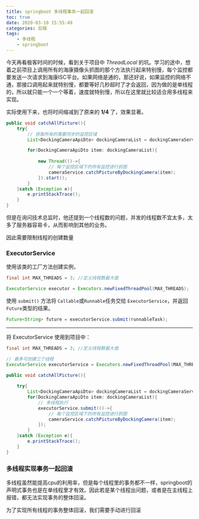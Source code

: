 ```yaml
---
title: springboot 多线程事务一起回滚
toc: true
date: 2020-03-10 15:55:49
categories: 后端
tags:
    - 多线程
    - springboot
---
```


今天再看极客时间的时候，看到关于项目中 *ThreadLocal* 的坑。学习的途中，想着之前项目上调用所有的海康摄像头抓图的那个方法执行起来特别慢，每个监控都要发送一次请求到海康ISC平台。如果网络是通的，那还好说，如果监控的网络不通，那接口调用起来就特别慢，都要等好几秒超时了才会返回，因为做的是单线程的，所以就只能一个一个等着，速度就特别慢，所以在这里就比较适合用多线程来实现。

<!-- more -->

实际使用下来，也将时间缩减到了原来的 **1/4** 了，效果显著。

```java
public void catchAllPicture(){
    try{
        // 获取所有的需要同步的监控区域
        List<DockingCameraApiDto> dockingCameraList = dockingCameraService.getDockingCameraAndHikIsc(new DockingCameraApiDto());

        for(DockingCameraApiDto item: dockingCameraList){
            
            new Thread(()->{
                // 每个监控区域下的所有监控进行抓图
                cameraService.catchPictureByDockingCamera(item);
            }).start();
        }
    }catch (Exception e){
        e.printStackTrace();
    }
}
```

但是在询问技术总监时，他还提到一个线程数的问题，并发的线程数不宜太多，太多了服务器容易卡，从而影响到其他的业务。

因此需要限制线程的创建数量



### ExecutorService

使用该类的工厂方法创建实例，

```java
final int MAX_THREADS = 3; //定义线程数最大值

ExecutorService executor = Executors.newFixedThreadPool(MAX_THREADS);
```

使用 `submit()` 方法将 `Callable`或`Runnable`任务交给 `ExecutorService`，并返回 `Future`类型的结果。

```java
Future<String> future = executorService.submit(runnableTask);
```

---

将 ExecutorService 使用到项目中：

```java
final int MAX_THREADS = 3; //定义线程数最大值

// 最多可创建三个线程
ExecutorService executorService = Executors.newFixedThreadPool(MAX_THREADS);

public void catchAllPicture(){
  
    try{
        List<DockingCameraApiDto> dockingCameraList = dockingCameraService.getDockingCameraAndHikIsc(new DockingCameraApiDto());
        for(DockingCameraApiDto item: dockingCameraList){
            // 多线程执行
            executorService.submit(()->{
                // 每个监控区域下的所有监控进行抓图
                cameraService.catchPictureByDockingCamera(item);
            });
        }
    }catch (Exception e){
        e.printStackTrace();
    }
}
```



### 多线程实现事务一起回滚

多线程虽然能提高cpu的利用率，但是每个线程里的事务都不一样，springboot的声明式事务也是在单线程里才有效。因此若是某个线程出问题，或者是在主线程上报错，都无法实现事务的整体回滚。

为了实现所有线程的事务整体回滚，我们需要手动进行回滚







